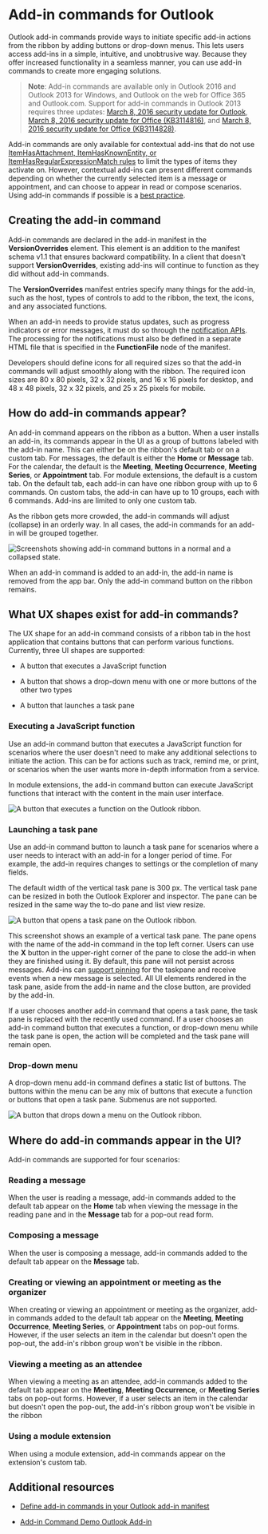 
# Add-in commands for Outlook


Outlook add-in commands provide ways to initiate specific add-in actions from the ribbon by adding buttons or drop-down menus. This lets users access add-ins in a simple, intuitive, and unobtrusive way. Because they offer increased functionality in a seamless manner, you can use add-in commands to create more engaging solutions.

> **Note**: Add-in commands are available only in Outlook 2016 and Outlook 2013 for Windows, and Outlook on the web for Office 365 and Outlook.com. Support for add-in commands in Outlook 2013 requires three updates: [March 8, 2016 security update for Outlook](https://support.microsoft.com/en-us/kb/3114829), [March 8, 2016 security update for Office (KB3114816)](https://support.microsoft.com/en-us/help/3114816/march-8,-2016,-update-for-office-2013-kb3114816), and [March 8, 2016 security update for Office (KB3114828)](https://support.microsoft.com/en-us/help/3114828/march-8,-2016,-update-for-office-2013-kb3114828).

Add-in commands are only available for contextual add-ins that do not use [ItemHasAttachment, ItemHasKnownEntity, or ItemHasRegularExpressionMatch rules](manifests/activation-rules.md) to limit the types of items they activate on. However, contextual add-ins can present different commands depending on whether the currently selected item is a message or appointment, and can choose to appear in read or compose scenarios. Using add-in commands if possible is a [best practice](../../docs/overview/add-in-development-best-practices.md).


## Creating the add-in command

Add-in commands are declared in the add-in manifest in the  **VersionOverrides** element. This element is an addition to the manifest schema v1.1 that ensures backward compatibility. In a client that doesn't support **VersionOverrides**, existing add-ins will continue to function as they did without add-in commands.

The  **VersionOverrides** manifest entries specify many things for the add-in, such as the host, types of controls to add to the ribbon, the text, the icons, and any associated functions.

When an add-in needs to provide status updates, such as progress indicators or error messages, it must do so through the [notification APIs](../../reference/outlook/NotificationMessages.md). The processing for the notifications must also be defined in a separate HTML file that is specified in the  **FunctionFile** node of the manifest.

Developers should define icons for all required sizes so that the add-in commands will adjust smoothly along with the ribbon. The required icon sizes are 80 x 80 pixels, 32 x 32 pixels, and 16 x 16 pixels for desktop, and 48 x 48 pixels, 32 x 32 pixels, and 25 x 25 pixels for mobile.

## How do add-in commands appear?

An add-in command appears on the ribbon as a button. When a user installs an add-in, its commands appear in the UI as a group of buttons labeled with the add-in name. This can either be on the ribbon's default tab or on a custom tab. For messages, the default is either the  **Home** or **Message** tab. For the calendar, the default is the **Meeting**,  **Meeting Occurrence**,  **Meeting Series**, or  **Appointment** tab. For module extensions,
the default is a custom tab. On the default tab, each add-in can have one ribbon group with up to 6 commands. On custom tabs, the add-in can have up to 10 groups, each with 6 commands. Add-ins are limited to only one custom tab.

As the ribbon gets more crowded, the add-in commands will adjust (collapse) in an orderly way. In all cases, the add-in commands for an add-in will be grouped together.

![Screenshots showing add-in command buttons in a normal and a collapsed state.](../../images/6fcb64d8-9598-41d1-8944-f6d1f6d2edb6.png)

When an add-in command is added to an add-in, the add-in name is removed from the app bar. Only the add-in command button on the ribbon remains.


## What UX shapes exist for add-in commands?

The UX shape for an add-in command consists of a ribbon tab in the host application that contains buttons that can perform various functions. Currently, three UI shapes are supported:

- A button that executes a JavaScript function
        
- A button that shows a drop-down menu with one or more buttons of the other two types

- A button that launches a task pane


### Executing a JavaScript function

Use an add-in command button that executes a JavaScript function for scenarios where the user doesn't need to make any additional selections to initiate the action. This can be for actions such as track, remind me, or print, or scenarios when the user wants more in-depth information from a service. 

In module extensions, the add-in command button can execute JavaScript functions that 
interact with the content in the main user interface.

![A button that executes a function on the Outlook ribbon.](../../images/23ab1de3-3ec4-41a5-ba5b-30b11d464e0c.png)


### Launching a task pane

Use an add-in command button to launch a task pane for scenarios where a user needs to interact with an add-in for a longer period of time. For example, the add-in requires changes to settings or the completion of many fields. 

The default width of the vertical task pane is 300 px. The vertical task pane can be resized in both the Outlook Explorer and inspector. The pane can be resized in the same way the to-do pane and list view resize.


![A button that opens a task pane on the Outlook ribbon.](../../images/c8e03da8-9f71-4f9b-813f-1cdea43d433c.png)

This screenshot shows an example of a vertical task pane. The pane opens with the name of the add-in command in the top left corner. Users can use the **X** button in the upper-right corner of the pane to close the add-in when they are finished using it. By default, this pane will not persist across messages. Add-ins can [support pinning](./manifests/pinnable-taskpane.md) for the taskpane and receive events when a new message is selected. All UI elements rendered in the task pane, aside from the add-in name and the close button, are provided by the add-in.

If a user chooses another add-in command that opens a task pane, the task pane is replaced with the recently used command. If a user chooses an add-in command button that executes a function, or drop-down menu while the task pane is open, the action will be completed and the task pane will remain open.


### Drop-down menu

A drop-down menu add-in command defines a static list of buttons. The buttons within the menu can be any mix of buttons that execute a function or buttons that open a task pane. Submenus are not supported.


![A button that drops down a menu on the Outlook ribbon.](../../images/3eff90d6-7822-4fdb-9153-68f754c0c746.png)


## Where do add-in commands appear in the UI?

Add-in commands are supported for four scenarios:


### Reading a message

When the user is reading a message, add-in commands added to the default tab appear on the  **Home** tab when viewing the message in the reading pane and in the **Message** tab for a pop-out read form.


### Composing a message

When the user is composing a message, add-in commands added to the default tab appear on the  **Message** tab.


### Creating or viewing an appointment or meeting as the organizer

When creating or viewing an appointment or meeting as the organizer, add-in commands added to the default tab appear on the  **Meeting**,  **Meeting Occurrence**,  **Meeting Series**, or  **Appointment** tabs on pop-out forms. However, if the user selects an item in the calendar but doesn't open the pop-out, the add-in's ribbon group won't be visible in the ribbon.


### Viewing a meeting as an attendee

When viewing a meeting as an attendee, add-in commands added to the default tab appear on the  **Meeting**,  **Meeting Occurrence**, or  **Meeting Series** tabs on pop-out forms. However, if a user selects an item in the calendar but doesn't open the pop-out, the add-in's ribbon group won't be visible in the ribbon

### Using a module extension

When using a module extension, add-in commands appear on the extension's custom tab.

## Additional resources

- [Define add-in commands in your Outlook add-in manifest](../outlook/manifests/define-add-in-commands.md)
    
- [Add-in Command Demo Outlook Add-in](https://github.com/jasonjoh/command-demo)
    
